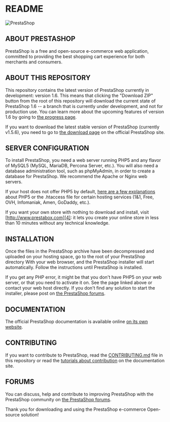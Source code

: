 README
======
![PrestaShop](http://www.prestashop.com/images/banners/general/banner-github_728x90.png "PrestaShop")

ABOUT PRESTASHOP
--------

PrestaShop is a free and open-source e-commerce web application, committed to providing the best shopping cart experience for both merchants and consumers.

ABOUT THIS REPOSITORY
--------

This repository contains the latest version of PrestaShop currently in development: version 1.6. This means that clicking the "Download ZIP" button from the root of this repository will download the current state of PrestaShop 1.6 -- a branch that is currently under development, and not for production use. You can learn more about the upcoming features of version 1.6 by going to [the progress page][1].

If you want to download the latest stable version of PrestaShop (currently v1.5.6), you need to go to [the download page][2] on the official PrestaShop site.


SERVER CONFIGURATION
--------

To install PrestaShop, you need a web server running PHP5 and any flavor of MySQL5 (MySQL, MariaDB, Percona Server, etc.).
You will also need a database administration tool, such as phpMyAdmin, in order to create a database for PrestaShop.
We recommend the Apache or Nginx web servers.

If your host does not offer PHP5 by default, [here are a few explanations][3] about PHP5 or the .htaccess file for certain hosting services (1&1, Free, OVH, Infomaniak, Amen, GoDaddy, etc.).

If you want your own store with nothing to download and install, visit [http://www.prestabox.com][4]: it lets you create your online store in less than 10 minutes without any technical knowledge.


INSTALLATION
--------

Once the files in the PrestaShop archive have been decompressed and uploaded on your hosting space, go to the root of your PrestaShop directory With your web browser, and the PrestaShop installer will start automatically. Follow the instructions until PrestaShop is installed.

If you get any PHP error, it might be that you don't have PHP5 on your web server, or that you need to activate it on. See the page linked above or contact your web host directly.
If you don't find any solution to start the installer, please post on [the PrestaShop forums][5].


DOCUMENTATION
--------

The official PrestaShop documentation is available online [on its own website][6].


CONTRIBUTING
--------

If you want to contribute to PrestaShop, read the [CONTRIBUTING.md][7] file in this repository or read the [tutorials about contribution][8] on the documentation site.


FORUMS
--------

You can discuss, help and contribute to improving PrestaShop with the PrestaShop community on [the PrestaShop forums][5].

Thank you for downloading and using the PrestaShop e-commerce Open-source solution!

[1]: http://www.prestashop.com/en/progress-1-6
[2]: http://www.prestashop.com/en/download
[3]: http://doc.prestashop.com/display/PS16/Misc.+information#Misc.information-ActivatingPHP5
[4]: http://www.prestabox.com
[5]: http://www.prestashop.com/forums/
[6]: http://doc.prestashop.com
[7]: CONTRIBUTING.md
[8]: http://doc.prestashop.com/display/PS16/Contributing+to+PrestaShop
